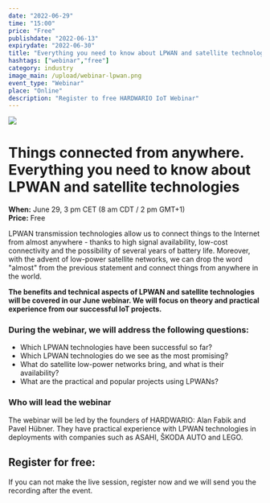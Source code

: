 ```yaml
---
date: "2022-06-29"
time: "15:00"
price: "Free"
publishdate: "2022-06-13"
expirydate: "2022-06-30"
title: "Everything you need to know about LPWAN and satellite technologies"
hashtags: ["webinar","free"]
category: industry
image_main: /upload/webinar-lpwan.png
event_type: "Webinar"
place: "Online"
description: "Register to free HARDWARIO IoT Webinar"
---
```


<div class = "row">
<div class = "col pr-30 font-17 font-lnh30">
<img class = "w-100" src = "/upload/webinar-lpwan.png"/>
 <h1 class="font-weight-black font-36 font-md-46 pb-20 pb-md-30 font-md-lnh48 d-none" style = "">Things connected from anywhere. Everything you need to know about LPWAN and satellite technologies</h1>

<p class = "pt-15 pb-15">
<strong>When:</strong> June 29, 3 pm CET (8 am CDT / 2 pm GMT+1)<br/>
<strong>Price:</strong> Free</p>

<p class = "pb-15">LPWAN transmission technologies allow us to connect things to the Internet from almost anywhere - thanks to high signal availability, low-cost connectivity and the possibility of several years of battery life. Moreover, with the advent of low-power satellite networks, we can drop the word "almost" from the previous statement and connect things from anywhere in the world. </p>

<p class = "pb-25"><strong>The benefits and technical aspects of LPWAN and satellite technologies will be covered in our June webinar. We will focus on theory and practical experience from our successful IoT projects.</strong></p>

<h3 class = "font-weight-bold font-20 pb-10">During the webinar, we will address the following questions: </h3>
<ul class = "pb-15">
<li class = "pb-0">Which LPWAN technologies have been successful so far? </li>
<li class = "pb-0">Which LPWAN technologies do we see as the most promising? </li>
<li class = "pb-0">What do satellite low-power networks bring, and what is their availability?</li>
<li class = "pb-0">What are the practical and popular projects using LPWANs?</li>
</ul>

<h3 class = "font-weight-bold font-20 pb-10">Who will lead the webinar</h3>
<p class = "pb-25">The webinar will be led by the founders of HARDWARIO: Alan Fabik and Pavel Hübner. They have practical experience with LPWAN technologies in deployments with companies such as ASAHI, ŠKODA AUTO and LEGO.<p>

</div>
<div class = "col-12 col-md-5">
<div class = "px-10 py-20 mb-20 shadow">
<h2 class = "font-weight-black font-24 font-md-24 mb-20">Register for free:</h2>
<script charset="utf-8" type="text/javascript" src="//js.hsforms.net/forms/shell.js"></script>
<script>
jQuery(window).scroll(function() {
if (!jQuery('.hbspt-form').length) {
hbspt.forms.create({
    portalId: "5453210",
    formId: "53903035-f014-4840-8a78-5e14b2f67846"
});
}
});
</script>
<p class = "font-14 font-lnh16">If you can not make the live session, register now and we will send you the recording after the event.</p>
</div>
</div>
</div>